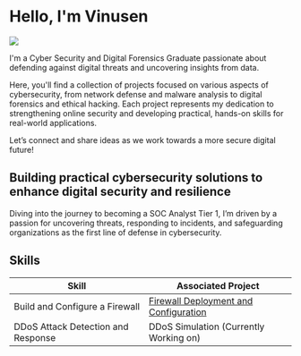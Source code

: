 # Hello, I'm Vinusen 
<a href="https://www.linkedin.com/in/vinusen-krishnapillai-138299222/"><img src="https://img.shields.io/badge/-LinkedIn-0072b1?&style=for-the-badge&logo=linkedin&logoColor=white" /></a>

I'm a Cyber Security and Digital Forensics Graduate passionate about defending against digital threats and uncovering insights from data. 

Here, you'll find a collection of projects focused on various aspects of cybersecurity, from network defense and malware analysis to digital forensics and ethical hacking. Each project represents my dedication to strengthening online security and developing practical, hands-on skills for real-world applications. 

Let’s connect and share ideas as we work towards a more secure digital future!


## Building practical cybersecurity solutions to enhance digital security and resilience

Diving into the journey to becoming a SOC Analyst Tier 1, I’m driven by a passion for uncovering threats, responding to incidents, and safeguarding organizations as the first line of defense in cybersecurity.

## Skills

| Skill                                         | Associated Project         |
|-----------------------------------------------|----------------------------|
| Build and Configure a Firewall          | <a href="https://github.com/Vxxzi/Firewall/blob/main/README.md">Firewall Deployment and Configuration</a>|
| DDoS Attack Detection and Response |DDoS Simulation (Currently Working on)|


